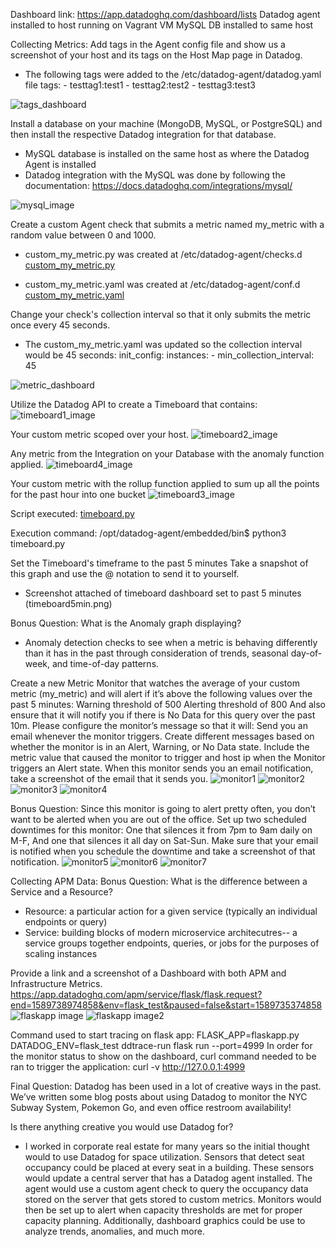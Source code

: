 Dashboard link: https://app.datadoghq.com/dashboard/lists
Datadog agent installed to host running on Vagrant VM
MySQL DB installed to same host

Collecting Metrics:
Add tags in the Agent config file and show us a screenshot of your host and its tags on the Host Map page in Datadog.
- The following tags were added to the /etc/datadog-agent/datadog.yaml file 
tags:
        - testtag1:test1
        - testtag2:test2
        - testtag3:test3

![tags_dashboard](https://github.com/mqbui1/hiring-engineers/blob/master/Datadog_Dashboard.PNG)

Install a database on your machine (MongoDB, MySQL, or PostgreSQL) and then install the respective Datadog integration for that database.
- MySQL database is installed on the same host as where the Datadog Agent is installed
- Datadog integration with the MySQL was done by following the documentation: https://docs.datadoghq.com/integrations/mysql/

![mysql_image](https://github.com/mqbui1/hiring-engineers/blob/master/mysqldb_hostmap.PNG)

Create a custom Agent check that submits a metric named my_metric with a random value between 0 and 1000.
- custom_my_metric.py was created at /etc/datadog-agent/checks.d
[custom_my_metric.py](https://github.com/mqbui1/hiring-engineers/blob/master/custom_my_metric.py)

- custom_my_metric.yaml was created at /etc/datadog-agent/conf.d
[custom_my_metric.yaml](https://github.com/mqbui1/hiring-engineers/blob/master/custom_my_metric.yaml)

Change your check's collection interval so that it only submits the metric once every 45 seconds.
- The custom_my_metric.yaml was updated so the collection interval would be 45 seconds:
init_config:
instances:
        - min_collection_interval: 45

![metric_dashboard](https://github.com/mqbui1/hiring-engineers/blob/master/custom_my_metric.PNG)
        
     
Utilize the Datadog API to create a Timeboard that contains:
![timeboard1_image](https://github.com/mqbui1/hiring-engineers/blob/master/timeboard1.PNG)

Your custom metric scoped over your host.
![timeboard2_image](https://github.com/mqbui1/hiring-engineers/blob/master/timeboard2.PNG)

Any metric from the Integration on your Database with the anomaly function applied.
![timeboard4_image](https://github.com/mqbui1/hiring-engineers/blob/master/timeboard4.PNG)

Your custom metric with the rollup function applied to sum up all the points for the past hour into one bucket
![timeboard3_image](https://github.com/mqbui1/hiring-engineers/blob/master/timeboard3.PNG)

Script executed: [timeboard.py](https://github.com/mqbui1/hiring-engineers/blob/master/timeboard.py)

Execution command: /opt/datadog-agent/embedded/bin$ python3 timeboard.py

Set the Timeboard's timeframe to the past 5 minutes
Take a snapshot of this graph and use the @ notation to send it to yourself.
- Screenshot attached of timeboard dashboard set to past 5 minutes (timeboard5min.png)

Bonus Question: What is the Anomaly graph displaying?
- Anomaly detection checks to see when a metric is behaving differently than it has in the past through consideration of trends, seasonal day-of-week, and time-of-day patterns.

Create a new Metric Monitor that watches the average of your custom metric (my_metric) and will alert if it’s above the following values over the past 5 minutes:
Warning threshold of 500
Alerting threshold of 800
And also ensure that it will notify you if there is No Data for this query over the past 10m.
Please configure the monitor’s message so that it will:
Send you an email whenever the monitor triggers.
Create different messages based on whether the monitor is in an Alert, Warning, or No Data state.
Include the metric value that caused the monitor to trigger and host ip when the Monitor triggers an Alert state.
When this monitor sends you an email notification, take a screenshot of the email that it sends you.
![monitor1](https://github.com/mqbui1/hiring-engineers/blob/master/monitor1.PNG)
![monitor2](https://github.com/mqbui1/hiring-engineers/blob/master/monitor2.PNG)
![monitor3](https://github.com/mqbui1/hiring-engineers/blob/master/monitor3.PNG)
![monitor4](https://github.com/mqbui1/hiring-engineers/blob/master/monitor4.PNG)

Bonus Question: Since this monitor is going to alert pretty often, you don’t want to be alerted when you are out of the office. Set up two scheduled downtimes for this monitor:
One that silences it from 7pm to 9am daily on M-F,
And one that silences it all day on Sat-Sun.
Make sure that your email is notified when you schedule the downtime and take a screenshot of that notification.
![monitor5](https://github.com/mqbui1/hiring-engineers/blob/master/monitor5.PNG)
![monitor6](https://github.com/mqbui1/hiring-engineers/blob/master/monitor6.PNG)
![monitor7](https://github.com/mqbui1/hiring-engineers/blob/master/monitor7.PNG)

Collecting APM Data:
Bonus Question: What is the difference between a Service and a Resource?
- Resource: a particular action for a given service (typically an individual endpoints or query)
- Service: building blocks of modern microservice architecutres-- a service groups together endpoints, queries, or jobs for the purposes of scaling instances

Provide a link and a screenshot of a Dashboard with both APM and Infrastructure Metrics.
https://app.datadoghq.com/apm/service/flask/flask.request?end=1589738974858&env=flask_test&paused=false&start=1589735374858
![flaskapp image](https://github.com/mqbui1/hiring-engineers/blob/master/flaskapp2.PNG)
![flaskapp image2](https://github.com/mqbui1/hiring-engineers/blob/master/flaskapp3.PNG)

Command used to start tracing on flask app: FLASK_APP=flaskapp.py DATADOG_ENV=flask_test ddtrace-run flask run --port=4999
In order for the monitor status to show on the dashboard, curl command needed to be ran to trigger the application: curl -v http://127.0.0.1:4999

Final Question:
Datadog has been used in a lot of creative ways in the past. We’ve written some blog posts about using Datadog to monitor the NYC Subway System, Pokemon Go, and even office restroom availability!

Is there anything creative you would use Datadog for?
- I worked in corporate real estate for many years so the initial thought would to use Datadog for space utilization.  Sensors that detect seat occupancy could be placed at every seat in a building.  These sensors would update a central server that has a Datadog agent installed.  The agent would use a custom agent check to query the occupancy data stored on the server that gets stored to custom metrics.  Monitors would then be set up to alert when capacity thresholds are met for proper capacity planning. Additionally, dashboard graphics could be use to analyze trends, anomalies, and much more.
